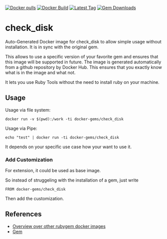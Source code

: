 [![Docker pulls](https://img.shields.io/docker/pulls/rubygem/check_disk.svg)](https://hub.docker.com/r/rubygem/check_disk/)
[![Docker Build](https://img.shields.io/docker/automated/rubygem/check_disk.svg)](https://hub.docker.com/r/rubygem/check_disk/)
[![Latest Tag](https://img.shields.io/github/tag/docker-rubygem/check_disk.svg)](https://hub.docker.com/r/rubygem/check_disk/)
[![Gem Downloads](https://img.shields.io/gem/dt/check_disk.svg)](https://rubygems.org/gems/check_disk/)
# check_disk

Auto-Generated Docker image for check_disk to allow simple usage without installation.
It is in sync with the original gem.

This allows to use a specific version of your favorite gem and ensures that this image will be supported in future.
The image is generated automatically from a github repository by Docker Hub.
This ensures that you exactly know what is in the image and what not.

It lets you use Ruby Tools without the need to install ruby on your machine.

## Usage

Usage via file system:

`docker run -v $(pwd):/work -ti docker-gems/check_disk`

Usage via Pipe:

`echo "test" | docker run -ti docker-gems/check_disk`

It depends on your specific use case how your want to use it.

### Add Customization

For extension, it could be used as base image.

So instead of struggeling with the installation of a gem, just write

`FROM docker-gems/check_disk`

Then add the customization.

## References

 - [Overview over other rubygem docker images](https://github.com/thinkbot/docker-rubygem)
 - [Gem](https://rubygems.org/gems/check_disk/)
